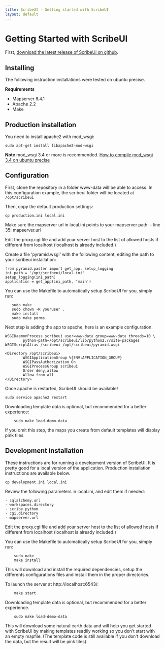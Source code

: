 ```yaml
---
title: ScribeUI - Getting started with ScribeUI
layout: default
---
```


# Getting Started with ScribeUI

First, [download the latest release of ScribeUI on github](https://github.com/mapgears/scribeui).

## Installing

The following instruction installations were tested on ubuntu precise. 


**Requirements**

* Mapserver 6.4.1
* Apache 2.2
* Make

Production installation
------------

You need to install apache2 with mod_wsgi: 

    sudo apt-get install libapache2-mod-wsgi 

**Note** mod_wsgi 3.4 or more is recommended. [How to compile mod_wsgi 3.4 on ubuntu precise](http://scribeui.org/faq.html#wsgi-how)


Configuration
-------------

First, clone the repository in a folder www-data will be able to access. In this configuration example, the scribeui folder will be located at ```/opt/scribeui```

Then, copy the default production settings:
 
    cp production.ini local.ini

Make sure the mapserver url in local.ini points to your mapserver path:
	- line 35: mapserver.url

Edit the proxy.cgi file and add your server host to the list of allowed hosts if different from localhost (localhost is already included.)

Create a file 'pyramid.wsgi' with the following content, editing the path to your scribeui installation:

	from pyramid.paster import get_app, setup_logging
	ini_path = '/opt/scribeui/local.ini'
	setup_logging(ini_path)
	application = get_app(ini_path, 'main')


You can use the Makefile to automatically setup ScribeUI for you, simply run:

       sudo make
       sudo chown -R youruser .
       make install
       sudo make perms


Next step is adding the app to apache, here is an example configuration:

    WSGIDaemonProcess scribeui user=www-data group=www-data threads=10 \
	        python-path=/opt/scribeui/lib/python2.7/site-packages
	WSGIScriptAlias /scribeui /opt/scribeui/pyramid.wsgi

	<Directory /opt/scribeui>
	        WSGIApplicationGroup %{ENV:APPLICATION_GROUP}
	        WSGIPassAuthorization On
	        WSGIProcessGroup scribeui
	        Order deny,allow
	        Allow from all
	</Directory>

Once apache is restarted, ScribeUI should be available!

    sudo service apache2 restart

Downloading template data is optional, but recommended for a better 
experience: 

        sudo make load-demo-data   

If you omit this step, the maps you create from default templates will display pink tiles.


Development installation
------------

These instructions are for running a development version of ScribeUI. It is pretty good for a local version of the application. Production installation instructions are available below.

    cp development.ini local.ini

Review the following parameters in local.ini, and edit them if needed:

	- sqlalchemy.url
	- workspaces.directory
	- scribe.python
	- cgi.directory
	- mapserver.url

Edit the proxy.cgi file and add your server host to the list of allowed hosts if different from localhost (localhost is already included.)

You can use the Makefile to automatically setup ScribeUI for you, simply run:

        sudo make
        make install

This will download and install the required dependencies, setup the differents
configurations files and install them in the proper directories. 

To launch the server at http://localhost:6543/:

        make start

Downloading template data is optional, but recommended for a better 
experience. 

        sudo make load-demo-data   


This will download some natural earth data and will help you get started with
ScribeUI by making templates readily working so you don't start with an empty
mapfile. (The template code is still available if you don't download the data,
but the result will be pink tiles). 


